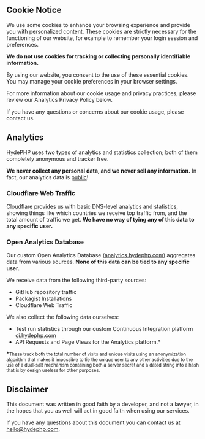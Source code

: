 ## Cookie Notice

We use some cookies to enhance your browsing experience and provide you with personalized content.
These cookies are strictly necessary for the functioning of our website, for example to remember your login session and preferences.

**We do not use cookies for tracking or collecting personally identifiable information.**

By using our website, you consent to the use of these essential cookies. You may manage your cookie preferences in your browser settings.

For more information about our cookie usage and privacy practices, please review our Analytics Privacy Policy below.

If you have any questions or concerns about our cookie usage, please contact us.

## Analytics

HydePHP uses two types of analytics and statistics collection; both of them completely anonymous and tracker free.

**We never collect any personal data, and we never sell any information.**
In fact, our analytics data is [public](https://analytics.hydephp.com)!

### Cloudflare Web Traffic

Cloudflare provides us with basic DNS-level analytics and statistics, showing things like which countries we receive top traffic from,
and the total amount of traffic we get. **We have no way of tying any of this data to any specific user.**

### Open Analytics Database

Our custom Open Analytics Database ([analytics.hydephp.com](https://analytics.hydephp.com)) aggregates data from various sources.
**None of this data can be tied to any specific user.**

We receive data from the following third-party sources:

- GitHub repository traffic
- Packagist Installations
- Cloudflare Web Traffic

We also collect the following data ourselves:

- Test run statistics through our custom Continuous Integration platform [ci.hydephp.com](https://ci.hydephp.com)
- API Requests and Page Views for the Analytics platform.*

*<small>These track both the total number of visits and unique visits using an anonymization algorithm that makes it
impossible to tie the unique user to any other activities due to the use of a dual-salt mechanism containing both
a server secret and a dated string into a hash that is by design useless for other purposes.</small>

## Disclaimer

This document was written in good faith by a developer, and not a lawyer,
in the hopes that you as well will act in good faith when using our services.

If you have any questions about this document you can contact us at hello@hydephp.com.
